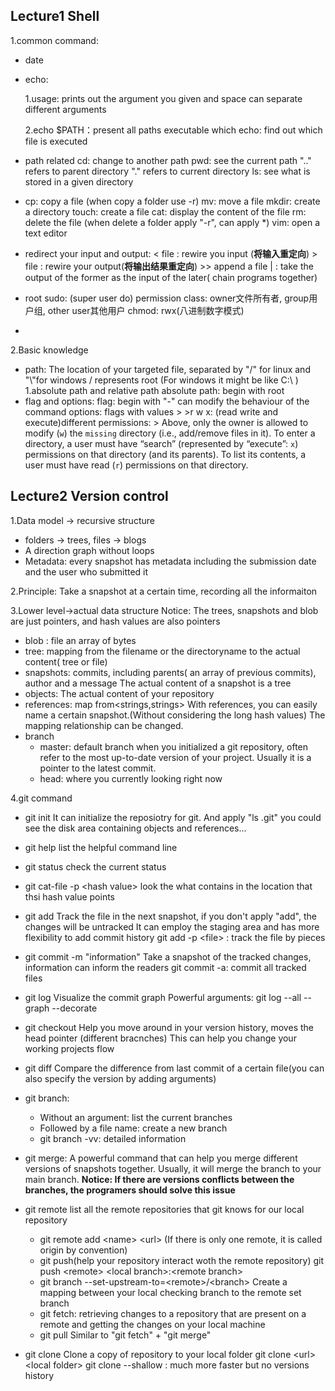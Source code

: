 ## Lecture1 Shell

1.common command:

   - date
   - echo:

     1.usage: prints out the argument you given and space can separate different arguments

	 2.echo $PATH：present all paths executable which echo: find out which file is executed

   - path related
	 cd: change to another path
	 pwd: see the current path
	 ".." refers to parent directory
	 "." refers to current directory
	 ls: see what is stored in a given directory
   - 
	 cp: copy a file (when copy a folder use -r)
	 mv: move a file
	 mkdir: create a directory
	 touch: create a file
	 cat: display the content of the file
	 rm: delete the file (when delete a folder apply "-r", can apply \*)
	 vim: open a text editor

   - redirect your input and output:
     \< file : rewire you input (**将输入重定向**)
     \> file : rewire your output(**将输出结果重定向**)
     \>> append a file
     \| : take the output of the former as the input of the later( chain programs together)

   - root
     sudo: (super user do)
     permission class:
     owner文件所有者, group用户组, other user其他用户
     chmod: rwx(八进制数字模式)
   - 
2.Basic knowledge

   - path:
     The location of your targeted file, separated by "/" for linux and "\\"for windows 
     / represents root (For windows it might be like C:\\ )
	     1.absolute path and relative path
	     absolute path: begin with root
   - flag and options:
	 flag: begin with "-" can modify the behaviour of the command
     options: flags with values
    >
    >r w x: (read write and execute)different permissions:
    > Above, only the owner is allowed to modify (`w`) the `missing` directory (i.e., add/remove files in it). To enter a directory, a user must have “search” (represented by “execute”: `x`) permissions on that directory (and its parents). To list its contents, a user must have read (`r`) permissions on that directory.





## Lecture2 Version control
1.Data model -> recursive structure
- folders -> trees, files -> blogs
- A direction graph without loops 
- Metadata: every snapshot has metadata including the submission date and the user who submitted it

2.Principle:
Take a snapshot at a certain time, recording all the informaiton

3.Lower level->actual data structure
Notice: The trees, snapshots and blob are just pointers, and hash values are also pointers
- blob : file an array of bytes
- tree: mapping from the filename or the directoryname to the actual content( tree or file)
- snapshots: commits, including parents( an array of previous commits), author and a message
    The actual content of a snapshot is a tree
- objects:
	 The actual content of your repository
- references: map from<strings,strings>
	 With references, you can easily name a certain snapshot.(Without considering the long hash values)
	 The mapping relationship can be changed.
- branch
	 - master: default branch when you initialized a git repository, often refer to the most up-to-date version of your project. Usually it is a pointer to the latest commit.
	 - head: where you currently looking right now


4.git command
- git init
  It can initialize the reposiotry for git.
  And apply "ls .git" you could see the disk area containing objects and references...
- git help
  list the helpful command line
- git status
  check the current status
- git cat-file -p \<hash value\>
	look the what contains in the location that thsi hash value points
- git add
  Track the file in the next snapshot, if you don't apply "add", the changes will be untracked
  It can employ the staging area and has more flexibility to add commit history
  git add -p \<file\> : track the file by pieces

- git commit -m "information"
  Take a snapshot of the tracked changes, information can inform the readers
  git commit -a: commit all tracked files

- git log
  Visualize  the commit graph
  Powerful arguments: git log --all --graph --decorate

- git checkout
  Help you move around in your version history, moves the head pointer (different bracnches)
  This can help you change your working projects flow

- git diff
  Compare the difference from last commit of a certain file(you can also specify the version by adding arguments)

- git branch:
  - Without an argument: list the current branches
  - Followed by a file name: create a new branch 
  - git branch -vv: detailed information


- git merge:
  A powerful command that can help you merge different versions of snapshots together. Usually, it will merge the branch to your main branch.
   **Notice: If there are versions conflicts between the branches, the programers should solve this issue**
   
- git remote
  list all the remote repositories that git knows for our local repository
  - git remote add \<name\> \<url\> (If there is only one remote, it is called origin by convention)
  - git push(help your repository interact woth the remote repository)
	 git push \<remote\> \<local branch\>:\<remote branch\>
  -  git branch --set-upstream-to=\<remote\>/\<branch\>
    Create a mapping between your local checking branch to the remote set branch
  - git fetch: retrieving changes to a repository that are present on a remote and getting the changes on your local machine
  - git pull
    Similar to "git fetch" + "git merge"

- git clone
  Clone a copy of repository to your local folder
  git clone \<url\> \<local folder\>
  git clone --shallow : much more faster but no versions history